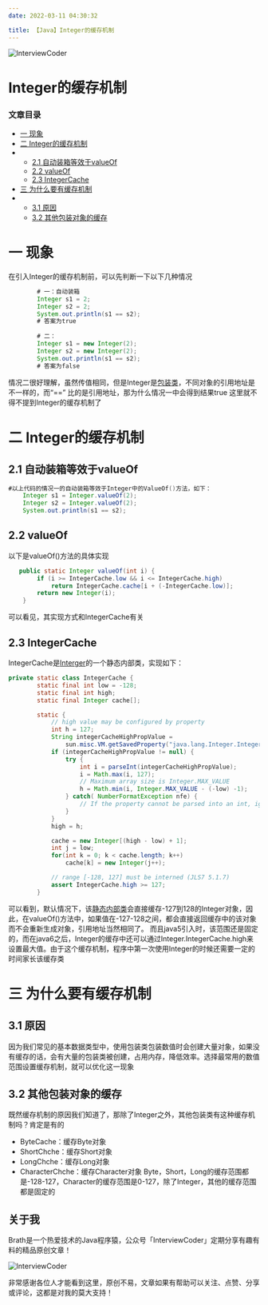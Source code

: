 ```yaml
---
date: 2022-03-11 04:30:32

title: 【Java】Integer的缓存机制
---
```


![InterviewCoder](https://brath4.oss-cn-shenzhen.aliyuncs.com/picgo/%E6%89%AB%E7%A0%81_%E6%90%9C%E7%B4%A2%E8%81%94%E5%90%88%E4%BC%A0%E6%92%AD%E6%A0%B7%E5%BC%8F-%E6%A0%87%E5%87%86%E8%89%B2%E7%89%88.png)



# Integer的缓存机制

### 文章目录

- [一 现象](#__1)
- [二 Integer的缓存机制](#_Integer_19)
- - [2.1 自动装箱等效于valueOf](#21_valueOf_20)
  - [2.2 valueOf](#22_valueOf_29)
  - [2.3 IntegerCache](#23_IntegerCache_39)
- [三 为什么要有缓存机制](#__76)
- - [3.1 原因](#31__77)
  - [3.2 其他包装对象的缓存](#32__79)



# 一 现象

在引入Integer的缓存机制前，可以先判断一下以下几种情况

```java
	    # 一：自动装箱
        Integer s1 = 2;
        Integer s2 = 2;
        System.out.println(s1 == s2);
        # 答案为true
       	
		# 二：
		Integer s1 = new Integer(2);
		Integer s2 = new Integer(2);
		System.out.println(s1 == s2);
		# 答案为false

```

情况二很好理解，虽然传值相同，但是Integer是[包装类](https://so.csdn.net/so/search?q=包装类&spm=1001.2101.3001.7020)，不同对象的引用地址是不一样的，而“==” 比的是引用地址，那为什么情况一中会得到结果true
这里就不得不提到Integer的缓存机制了

# 二 Integer的缓存机制

## 2.1 自动装箱等效于valueOf

```java
#以上代码的情况一的自动装箱等效于Integer中的ValueOf()方法，如下：
	Integer s1 = Integer.valueOf(2);
	Integer s2 = Integer.valueOf(2);
	System.out.println(s1 == s2);
```

## 2.2 valueOf

以下是valueOf()方法的具体实现

```java
   public static Integer valueOf(int i) {
        if (i >= IntegerCache.low && i <= IntegerCache.high)
            return IntegerCache.cache[i + (-IntegerCache.low)];
        return new Integer(i);
    }
```

可以看见，其实现方式和IntegerCache有关

## 2.3 IntegerCache

IntegerCache是[Interger](https://so.csdn.net/so/search?q=Interger&spm=1001.2101.3001.7020)的一个静态内部类，实现如下：

```java
private static class IntegerCache {
        static final int low = -128;
        static final int high;
        static final Integer cache[];

        static {
            // high value may be configured by property
            int h = 127;
            String integerCacheHighPropValue =
                sun.misc.VM.getSavedProperty("java.lang.Integer.IntegerCache.high");
            if (integerCacheHighPropValue != null) {
                try {
                    int i = parseInt(integerCacheHighPropValue);
                    i = Math.max(i, 127);
                    // Maximum array size is Integer.MAX_VALUE
                    h = Math.min(i, Integer.MAX_VALUE - (-low) -1);
                } catch( NumberFormatException nfe) {
                    // If the property cannot be parsed into an int, ignore it.
                }
            }
            high = h;

            cache = new Integer[(high - low) + 1];
            int j = low;
            for(int k = 0; k < cache.length; k++)
                cache[k] = new Integer(j++);

            // range [-128, 127] must be interned (JLS7 5.1.7)
            assert IntegerCache.high >= 127;
        }
```

可以看到，默认情况下，该[静态内部类](https://so.csdn.net/so/search?q=静态内部类&spm=1001.2101.3001.7020)会直接缓存-127到128的Integer对象，因此，在valueOf()方法中，如果值在-127-128之间，都会直接返回缓存中的该对象而不会重新生成对象，引用地址当然相同了。
而且java5引入时，该范围还是固定的，而在java6之后，Integer的缓存中还可以通过Integer.IntegerCache.high来设置最大值。由于这个缓存机制，程序中第一次使用Integer的时候还需要一定的时间家长该缓存类

# 三 为什么要有缓存机制

## 3.1 原因

因为我们常见的基本数据类型中，使用包装类包装数值时会创建大量对象，如果没有缓存的话，会有大量的包装类被创建，占用内存，降低效率。选择最常用的数值范围设置缓存机制，就可以优化这一现象

## 3.2 其他包装对象的缓存

既然缓存机制的原因我们知道了，那除了Integer之外，其他包装类有这种缓存机制吗？肯定是有的

- ByteCache：缓存Byte对象
- ShortChche：缓存Short对象
- LongChche：缓存Long对象
- CharacterChche：缓存Character对象
  Byte，Short，Long的缓存范围都是-128-127，Character的缓存范围是0-127，除了Integer，其他的缓存范围都是固定的
## 关于我

Brath是一个热爱技术的Java程序猿，公众号「InterviewCoder」定期分享有趣有料的精品原创文章！

![InterviewCoder](https://brath4.oss-cn-shenzhen.aliyuncs.com/picgo/%E4%BA%8C%E7%BB%B4%E7%A0%81plus.png)

非常感谢各位人才能看到这里，原创不易，文章如果有帮助可以关注、点赞、分享或评论，这都是对我的莫大支持！
